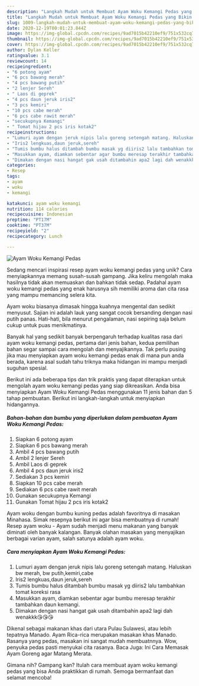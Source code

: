 ```yaml
---
description: "Langkah Mudah untuk Membuat Ayam Woku Kemangi Pedas yang Bikin Ngiler"
title: "Langkah Mudah untuk Membuat Ayam Woku Kemangi Pedas yang Bikin Ngiler"
slug: 1009-langkah-mudah-untuk-membuat-ayam-woku-kemangi-pedas-yang-bikin-ngiler
date: 2020-12-19T00:01:23.844Z
image: https://img-global.cpcdn.com/recipes/9ad7015b42210ef9/751x532cq70/ayam-woku-kemangi-pedas-foto-resep-utama.jpg
thumbnail: https://img-global.cpcdn.com/recipes/9ad7015b42210ef9/751x532cq70/ayam-woku-kemangi-pedas-foto-resep-utama.jpg
cover: https://img-global.cpcdn.com/recipes/9ad7015b42210ef9/751x532cq70/ayam-woku-kemangi-pedas-foto-resep-utama.jpg
author: Dylan Keller
ratingvalue: 3.1
reviewcount: 14
recipeingredient:
- "6 potong ayam"
- "6 pcs bawang merah"
- "4 pcs bawang putih"
- "2 lenjer Sereh"
- " Laos di geprek"
- "4 pcs daun jeruk iris2"
- "3 pcs kemiri"
- "10 pcs cabe merah"
- "6 pcs cabe rawit merah"
- "secukupnya Kemangi"
- " Tomat hijau 2 pcs iris kotak2"
recipeinstructions:
- "Lumuri ayam dengan jeruk nipis lalu goreng setengah matang. Haluskan bw merah, bw putih,kemiri,cabe"
- "Iris2 lengkuas,daun jeruk,sereh"
- "Tumis bumbu halus ditambah bumbu masak yg diiris2 lalu tambahkan tomat koreksi rasa"
- "Masukkan ayam, diamkan sebentar agar bumbu meresap terakhir tambahkan daun kemangi."
- "Dimakan dengan nasi hangat gak usah ditambahin apa2 lagi dah wenakkk😘😘😘"
categories:
- Resep
tags:
- ayam
- woku
- kemangi

katakunci: ayam woku kemangi 
nutrition: 114 calories
recipecuisine: Indonesian
preptime: "PT17M"
cooktime: "PT37M"
recipeyield: "2"
recipecategory: Lunch

---
```



![Ayam Woku Kemangi Pedas](https://img-global.cpcdn.com/recipes/9ad7015b42210ef9/751x532cq70/ayam-woku-kemangi-pedas-foto-resep-utama.jpg)

Sedang mencari inspirasi resep ayam woku kemangi pedas yang unik? Cara menyiapkannya memang susah-susah gampang. Jika keliru mengolah maka hasilnya tidak akan memuaskan dan bahkan tidak sedap. Padahal ayam woku kemangi pedas yang enak harusnya sih memiliki aroma dan cita rasa yang mampu memancing selera kita.

Ayam woku biasanya dimasak hingga kuahnya mengental dan sedikit menyusut. Sajian ini adalah lauk yang sangat cocok bersanding dengan nasi putih panas. Hati-hati, bila menurut pengalaman, nasi sepiring saja belum cukup untuk puas menikmatinya.

Banyak hal yang sedikit banyak berpengaruh terhadap kualitas rasa dari ayam woku kemangi pedas, pertama dari jenis bahan, kedua pemilihan bahan segar sampai cara mengolah dan menyajikannya. Tak perlu pusing jika mau menyiapkan ayam woku kemangi pedas enak di mana pun anda berada, karena asal sudah tahu triknya maka hidangan ini mampu menjadi suguhan spesial.


Berikut ini ada beberapa tips dan trik praktis yang dapat diterapkan untuk mengolah ayam woku kemangi pedas yang siap dikreasikan. Anda bisa menyiapkan Ayam Woku Kemangi Pedas menggunakan 11 jenis bahan dan 5 tahap pembuatan. Berikut ini langkah-langkah untuk menyiapkan hidangannya.

<!--inarticleads1-->

##### Bahan-bahan dan bumbu yang diperlukan dalam pembuatan Ayam Woku Kemangi Pedas:

1. Siapkan 6 potong ayam
1. Siapkan 6 pcs bawang merah
1. Ambil 4 pcs bawang putih
1. Ambil 2 lenjer Sereh
1. Ambil  Laos di geprek
1. Ambil 4 pcs daun jeruk iris2
1. Sediakan 3 pcs kemiri
1. Siapkan 10 pcs cabe merah
1. Sediakan 6 pcs cabe rawit merah
1. Gunakan secukupnya Kemangi
1. Gunakan  Tomat hijau 2 pcs iris kotak2


Ayam woku dengan bumbu kuning pedas adalah favoritnya di masakan Minahasa. Simak resepnya berikut ini agar bisa membuatnya di rumah! Resep ayam woku - Ayam sudah menjadi menu makanan yang banyak diminati oleh banyak kalangan. Banyak olahan masakan yang menyajikan berbagai varian ayam, salah satunya adalah ayam woku. 

<!--inarticleads2-->

##### Cara menyiapkan Ayam Woku Kemangi Pedas:

1. Lumuri ayam dengan jeruk nipis lalu goreng setengah matang. Haluskan bw merah, bw putih,kemiri,cabe
1. Iris2 lengkuas,daun jeruk,sereh
1. Tumis bumbu halus ditambah bumbu masak yg diiris2 lalu tambahkan tomat koreksi rasa
1. Masukkan ayam, diamkan sebentar agar bumbu meresap terakhir tambahkan daun kemangi.
1. Dimakan dengan nasi hangat gak usah ditambahin apa2 lagi dah wenakkk😘😘😘


Dikenal sebagai makanan khas dari utara Pulau Sulawesi, atau lebih tepatnya Manado. Ayam Rica-rica merupakan masakan khas Manado. Rasanya yang pedas, masakan ini sangat mudah membuatnnya. Wow, penyuka pedas pasti menyukai cita rasanya. Baca Juga: Ini Cara Memasak Ayam Goreng agar Matang Merata. 

Gimana nih? Gampang kan? Itulah cara membuat ayam woku kemangi pedas yang bisa Anda praktikkan di rumah. Semoga bermanfaat dan selamat mencoba!
